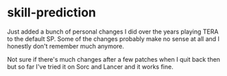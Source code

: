 # skill-prediction

Just added a bunch of personal changes I did over the years playing TERA to the default SP. Some of the changes probably make no sense at all and I honestly don't remember much anymore.

Not sure if there's much changes after a few patches when I quit back then but so far I've tried it on Sorc and Lancer and it works fine.
